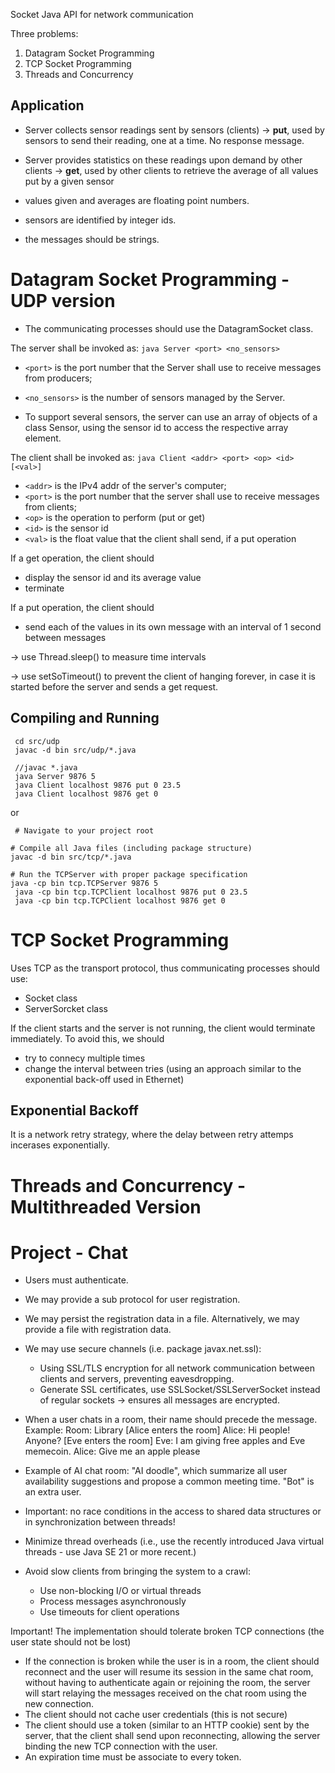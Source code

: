 Socket Java API for network communication

Three problems:
1. Datagram Socket Programming
2. TCP Socket Programming
3. Threads and Concurrency

## Application

- Server collects sensor readings sent by sensors (clients) -> **put**, used by sensors to send their reading, one at a time. No response message.
- Server provides statistics on these readings upon demand by other clients -> **get**, used by other clients to retrieve the average of all values put by a given sensor

- values given and averages are floating point numbers.
- sensors are identified by integer ids.

- the messages should be strings.

# Datagram Socket Programming - UDP version

- The communicating processes should use the DatagramSocket class.

The server shall be invoked as: 
```java Server <port> <no_sensors>```
- ```<port>``` is the port number that the Server shall use to receive messages from producers;
- ```<no_sensors>``` is the number of sensors managed by the Server.

- To support several sensors, the server can use an array of objects of a class Sensor, using the sensor id to access the respective array element.

The client shall be invoked as:
```java Client <addr> <port> <op> <id> [<val>]```
- ```<addr>``` is the IPv4 addr of the server's computer;
- ```<port>``` is the port number that the server shall use to receive messages from clients;
- ```<op>``` is the operation to perform (put or get)
- ```<id>``` is the sensor id
- ```<val>``` is the float value that the client shall send, if a put operation

If a get operation, the client should 
- display the sensor id and its average value 
- terminate

If a put operation, the client should
- send each of the values in its own message with an interval of 1 second between messages

-> use Thread.sleep() to measure time intervals

-> use setSoTimeout() to prevent the client of hanging forever, in case it is started before the server and sends a get request.


## Compiling and Running
``` 
 cd src/udp
 javac -d bin src/udp/*.java

 //javac *.java
 java Server 9876 5
 java Client localhost 9876 put 0 23.5
 java Client localhost 9876 get 0
```
or 

``` 
 # Navigate to your project root

# Compile all Java files (including package structure)
javac -d bin src/tcp/*.java 

# Run the TCPServer with proper package specification
java -cp bin tcp.TCPServer 9876 5
 java -cp bin tcp.TCPClient localhost 9876 put 0 23.5
 java -cp bin tcp.TCPClient localhost 9876 get 0
```


# TCP Socket Programming

Uses TCP as the transport protocol, thus communicating processes should use:
- Socket class
- ServerSorcket class

If the client starts and the server is not running, the client would terminate immediately.
To avoid this, we should
- try to connecy multiple times
- change the interval between tries (using an approach similar to the exponential back-off used in Ethernet)

## Exponential Backoff
It is a network retry strategy, where the delay between retry attemps incerases exponentially.

# Threads and Concurrency - Multithreaded Version



# Project - Chat

- Users must authenticate.
- We may provide a sub protocol for user registration.
- We may persist the registration data in a file. Alternatively, we may provide a file with registration data.

- We may use secure channels (i.e. package javax.net.ssl):
    - Using SSL/TLS encryption for all network communication between clients and servers, preventing eavesdropping.
    - Generate SSL certificates, use SSLSocket/SSLServerSocket instead of regular sockets -> ensures all messages are encrypted.

- When a user chats in a room, their name should precede the message. Example:
 Room: Library
 [Alice enters the room]
 Alice: Hi people! Anyone?
 [Eve enters the room]
 Eve: I am giving free apples and Eve memecoin.
 Alice: Give me an apple please

 - Example of AI chat room: "AI doodle", which summarize all user availability suggestions and propose a common meeting time. "Bot" is an extra user.

 - Important: no race conditions in the access to shared data structures or in synchronization between threads! 

- Minimize thread overheads (i.e., use the recently introduced Java virtual threads - use Java SE 21 or more recent.)

- Avoid slow clients from bringing the system to a crawl:
    - Use non-blocking I/O or virtual threads
    - Process messages asynchronously
    - Use timeouts for client operations

Important! The implementation should tolerate broken TCP connections (the user state should not be lost)
- If the connection is broken while the user is in a room, the client should reconnect and the user will resume its session in the same chat room, without having to authenticate again or rejoining the room, the server will start relaying the messages received on the chat room using the new connection.
- The client should not cache user credentials (this is not secure)
- The client should use a token (similar to an HTTP cookie) sent by the server, that the client shall send upon reconnecting, allowing the server binding the new TCP connection with the user.
- An expiration time must be associate to every token. 